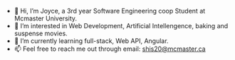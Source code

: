 - 👋 Hi, I’m Joyce, a 3rd year Software Engineering coop Student at Mcmaster University.
- 👀 I’m interested in Web Development, Artificial Intellengence, baking and suspense movies.
- 🌱 I’m currently learning full-stack, Web API, Angular. 
- 📫 Feel free to reach me out through email: shis20@mcmaster.ca

<!---
Joyce1008Shuting/Joyce1008Shuting is a ✨ special ✨ repository because its `README.md` (this file) appears on your GitHub profile.
You can click the Preview link to take a look at your changes.
--->
